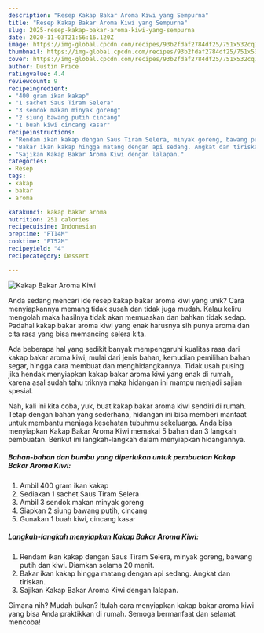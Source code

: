 ```yaml
---
description: "Resep Kakap Bakar Aroma Kiwi yang Sempurna"
title: "Resep Kakap Bakar Aroma Kiwi yang Sempurna"
slug: 2025-resep-kakap-bakar-aroma-kiwi-yang-sempurna
date: 2020-11-03T21:56:16.120Z
image: https://img-global.cpcdn.com/recipes/93b2fdaf2784df25/751x532cq70/kakap-bakar-aroma-kiwi-foto-resep-utama.jpg
thumbnail: https://img-global.cpcdn.com/recipes/93b2fdaf2784df25/751x532cq70/kakap-bakar-aroma-kiwi-foto-resep-utama.jpg
cover: https://img-global.cpcdn.com/recipes/93b2fdaf2784df25/751x532cq70/kakap-bakar-aroma-kiwi-foto-resep-utama.jpg
author: Dustin Price
ratingvalue: 4.4
reviewcount: 9
recipeingredient:
- "400 gram ikan kakap"
- "1 sachet Saus Tiram Selera"
- "3 sendok makan minyak goreng"
- "2 siung bawang putih cincang"
- "1 buah kiwi cincang kasar"
recipeinstructions:
- "Rendam ikan kakap dengan Saus Tiram Selera, minyak goreng, bawang putih dan kiwi. Diamkan selama 20 menit."
- "Bakar ikan kakap hingga matang dengan api sedang. Angkat dan tiriskan."
- "Sajikan Kakap Bakar Aroma Kiwi dengan lalapan."
categories:
- Resep
tags:
- kakap
- bakar
- aroma

katakunci: kakap bakar aroma 
nutrition: 251 calories
recipecuisine: Indonesian
preptime: "PT14M"
cooktime: "PT52M"
recipeyield: "4"
recipecategory: Dessert

---
```



![Kakap Bakar Aroma Kiwi](https://img-global.cpcdn.com/recipes/93b2fdaf2784df25/751x532cq70/kakap-bakar-aroma-kiwi-foto-resep-utama.jpg)

Anda sedang mencari ide resep kakap bakar aroma kiwi yang unik? Cara menyiapkannya memang tidak susah dan tidak juga mudah. Kalau keliru mengolah maka hasilnya tidak akan memuaskan dan bahkan tidak sedap. Padahal kakap bakar aroma kiwi yang enak harusnya sih punya aroma dan cita rasa yang bisa memancing selera kita.

Ada beberapa hal yang sedikit banyak mempengaruhi kualitas rasa dari kakap bakar aroma kiwi, mulai dari jenis bahan, kemudian pemilihan bahan segar, hingga cara membuat dan menghidangkannya. Tidak usah pusing jika hendak menyiapkan kakap bakar aroma kiwi yang enak di rumah, karena asal sudah tahu triknya maka hidangan ini mampu menjadi sajian spesial.




Nah, kali ini kita coba, yuk, buat kakap bakar aroma kiwi sendiri di rumah. Tetap dengan bahan yang sederhana, hidangan ini bisa memberi manfaat untuk membantu menjaga kesehatan tubuhmu sekeluarga. Anda bisa menyiapkan Kakap Bakar Aroma Kiwi memakai 5 bahan dan 3 langkah pembuatan. Berikut ini langkah-langkah dalam menyiapkan hidangannya.

<!--inarticleads1-->

##### Bahan-bahan dan bumbu yang diperlukan untuk pembuatan Kakap Bakar Aroma Kiwi:

1. Ambil 400 gram ikan kakap
1. Sediakan 1 sachet Saus Tiram Selera
1. Ambil 3 sendok makan minyak goreng
1. Siapkan 2 siung bawang putih, cincang
1. Gunakan 1 buah kiwi, cincang kasar




<!--inarticleads2-->

##### Langkah-langkah menyiapkan Kakap Bakar Aroma Kiwi:

1. Rendam ikan kakap dengan Saus Tiram Selera, minyak goreng, bawang putih dan kiwi. Diamkan selama 20 menit.
1. Bakar ikan kakap hingga matang dengan api sedang. Angkat dan tiriskan.
1. Sajikan Kakap Bakar Aroma Kiwi dengan lalapan.




Gimana nih? Mudah bukan? Itulah cara menyiapkan kakap bakar aroma kiwi yang bisa Anda praktikkan di rumah. Semoga bermanfaat dan selamat mencoba!
